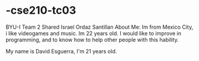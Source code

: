 # -cse210-tc03
BYU-I Team 2
Shared Israel Ordaz Santillan
About Me: Im from Mexico City, i like videogames and music. 
Im 22 years old. I would like to improve in programming, and to 
know how to help other people with this hability.

My name is David Esguerra, I'm 21 years old.